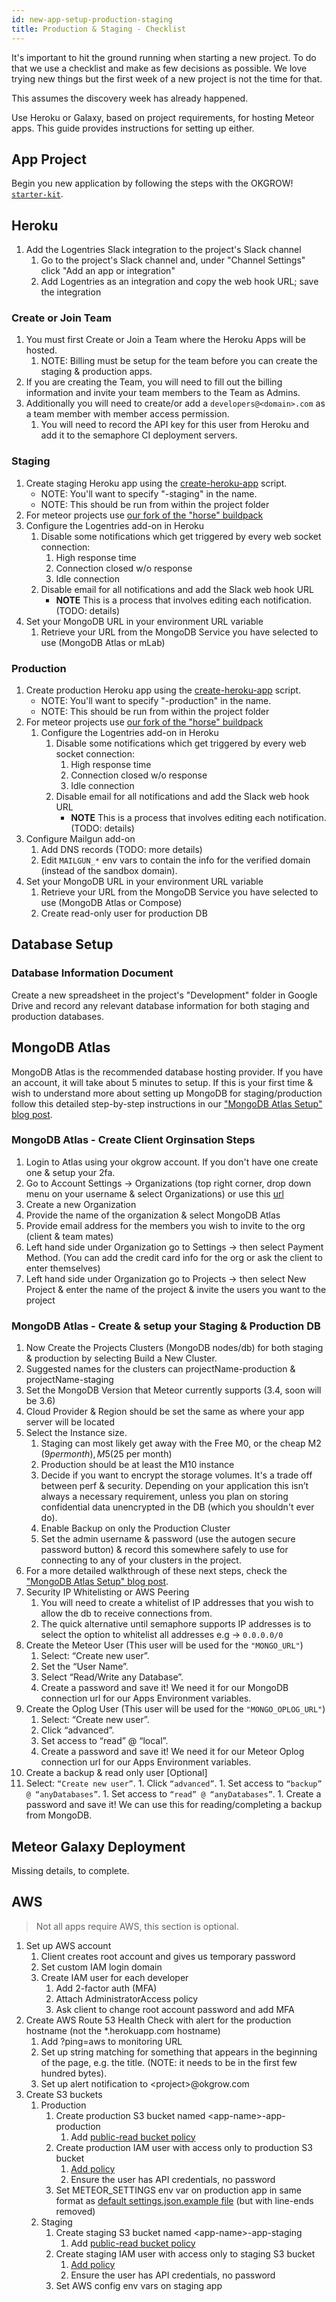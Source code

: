 ```yaml
---
id: new-app-setup-production-staging
title: Production & Staging - Checklist
---
```


It's important to hit the ground running when starting a new project. To do that we use a checklist and make as few decisions as possible. We love trying new things but the first week of a new project is not the time for that.

This assumes the discovery week has already happened.

Use Heroku or Galaxy, based on project requirements, for hosting Meteor apps. This guide provides instructions for setting up either.

## App Project

Begin you new application by following the steps with the OKGROW! [`starter-kit`](https://github.com/okgrow/starter-kit).

## Heroku

1. Add the Logentries Slack integration to the project's Slack channel
   1. Go to the project's Slack channel and, under "Channel Settings" click "Add an app or integration"
   1. Add Logentries as an integration and copy the web hook URL; save the integration

### Create or Join Team

1. You must first Create or Join a Team where the Heroku Apps will be hosted.
   1. NOTE: Billing must be setup for the team before you can create the staging & production apps.
1. If you are creating the Team, you will need to fill out the billing information and invite your team members to the Team as Admins.
1. Additionally you will need to create/or add a `developers@<domain>.com` as a team member with member access permission.
   1. You will need to record the API key for this user from Heroku and add it to the semaphore CI deployment servers.

### Staging

1. Create staging Heroku app using the [create-heroku-app](https://github.com/okgrow/guides/blob/master/scripts/create-heroku-app) script.
   * NOTE: You'll want to specify "-staging" in the name.
   * NOTE: This should be run from within the project folder
1. For meteor projects use [our fork of the "horse" buildpack](https://github.com/okgrow/meteor-buildpack-horse.git)
1. Configure the Logentries add-on in Heroku
   1. Disable some notifications which get triggered by every web socket connection:
      1. High response time
      1. Connection closed w/o response
      1. Idle connection
   1. Disable email for all notifications and add the Slack web hook URL
      * **NOTE** This is a process that involves editing each notification. (TODO: details)
1. Set your MongoDB URL in your environment URL variable
   1. Retrieve your URL from the MongoDB Service you have selected to use (MongoDB Atlas or mLab)

### Production

1. Create production Heroku app using the [create-heroku-app](https://github.com/okgrow/guides/blob/master/scripts/create-heroku-app) script.
   * NOTE: You'll want to specify "-production" in the name.
   * NOTE: This should be run from within the project folder
1. For meteor projects use [our fork of the "horse" buildpack](https://github.com/okgrow/meteor-buildpack-horse.git)
   1. Configure the Logentries add-on in Heroku
      1. Disable some notifications which get triggered by every web socket connection:
         1. High response time
         1. Connection closed w/o response
         1. Idle connection
      1. Disable email for all notifications and add the Slack web hook URL
         * **NOTE** This is a process that involves editing each notification. (TODO: details)
1. Configure Mailgun add-on
   1. Add DNS records (TODO: more details)
   1. Edit `MAILGUN_*` env vars to contain the info for the verified domain (instead of the sandbox domain).
1. Set your MongoDB URL in your environment URL variable
   1. Retrieve your URL from the MongoDB Service you have selected to use (MongoDB Atlas or Compose)
   1. Create read-only user for production DB

## Database Setup

### Database Information Document

Create a new spreadsheet in the project's "Development" folder in Google Drive and record any relevant database information for both staging and production databases.

## MongoDB Atlas

MongoDB Atlas is the recommended database hosting provider. If you have an account, it will take about 5 minutes to setup. If this is your first time & wish to understand more about setting up MongoDB for staging/production follow this detailed step-by-step instructions in our ["MongoDB Atlas Setup" blog post](https://www.okgrow.com/posts/mongodb-atlas-setup).

### MongoDB Atlas - Create Client Orginsation Steps

1. Login to Atlas using your okgrow account. If you don't have one create one & setup your 2fa.
1. Go to Account Settings -> Organizations (top right corner, drop down menu on your username & select Organizations) or use this [url](https://cloud.mongodb.com/v2#/account/organizations)
1. Create a new Organization
1. Provide the name of the organization & select MongoDB Atlas
1. Provide email address for the members you wish to invite to the org (client & team mates)
1. Left hand side under Organization go to Settings -> then select Payment Method. (You can add the credit card info for the org or ask the client to enter themselves)
1. Left hand side under Organization go to Projects -> then select New Project & enter the name of the project & invite the users you want to the project

### MongoDB Atlas - Create & setup your Staging & Production DB
1. Now Create the Projects Clusters (MongoDB nodes/db) for both staging & production by selecting Build a New Cluster.
1. Suggested names for the clusters can projectName-production & projectName-staging
1. Set the MongoDB Version that Meteor currently supports (3.4, soon will be 3.6)
1. Cloud Provider & Region should be set the same as where your app server will be located
1. Select the Instance size. 
    1. Staging can most likely get away with the Free M0, or the cheap M2 ($9per month), M5 ($25 per month)
    1. Production should be at least the M10  instance
    1. Decide if you want to encrypt the storage volumes. It's a trade off between perf & security. Depending on your application this isn’t always a necessary requirement, unless you plan on storing confidential data unencrypted in the DB (which you shouldn't ever do).
    1. Enable Backup on only the Production Cluster 
    1. Set the admin username & password (use the autogen secure password button) & record this somewhere safely to use for connecting to any of your clusters in the project.
1. For a more detailed walkthrough of these next steps, check the ["MongoDB Atlas Setup" blog post](https://www.okgrow.com/posts/mongodb-atlas-setup).
1. Security IP Whitelisting or AWS Peering
      1. You will need to create a whitelist of IP addresses that you wish to allow the db to receive connections from.
      1. The quick alternative until semaphore supports IP addresses is to select the option to whitelist all addresses e.g -> `0.0.0.0/0` 
1. Create the Meteor User (This user will be used for the `"MONGO_URL"`)
    1. Select: “Create new user”.
    1. Set the “User Name”.
    1. Select “Read/Write any Database”.
    1. Create a password and save it! We need it for our MongoDB connection url for our Apps Environment variables.
 1. Create the Oplog User (This user will be used for the `"MONGO_OPLOG_URL"`)
    1. Select: “Create new user”.
    1. Click “advanced”.
    1. Set access to “read” @ “local”.
    1. Create a password and save it! We need it for our Meteor Oplog connection url for our Apps Environment variables.
 1. Create a backup & read only user [Optional]
   1. Select: `“Create new user”`.
    1. Click `“advanced”`.
    1. Set access to `“backup” @ “anyDatabases”`.
    1. Set access to `“read” @ “anyDatabases”`.
    1. Create a password and save it! We can use this for reading/completing a backup from MongoDB.

## Meteor Galaxy Deployment

Missing details, to complete.


## AWS

> Not all apps require AWS, this section is optional.

1. Set up AWS account
   1. Client creates root account and gives us temporary password
   1. Set custom IAM login domain
   1. Create IAM user for each developer
      1. Add 2-factor auth (MFA)
      1. Attach AdministratorAccess policy
      1. Ask client to change root account password and add MFA
1. Create AWS Route 53 Health Check with alert for the production hostname (not the \*.herokuapp.com hostname)
   1. Add ?ping=aws to monitoring URL
   1. Set up string matching for something that appears in the beginning of the page, e.g. the title. (NOTE: it needs to be in the first few hundred bytes).
   1. Set up alert notification to &lt;project&gt;@okgrow.com
1. Create S3 buckets
   1. Production
      1. Create production S3 bucket named &lt;app-name&gt;-app-production
         1. Add [public-read bucket policy](s3-bucket-public-read-policy.json)
      1. Create production IAM user with access only to production S3 bucket
         1. [Add policy](app-iam-user-policy.json)
         1. Ensure the user has API credentials, no password
      1. Set METEOR_SETTINGS env var on production app in same format as [default settings.json.example file](https://drive.google.com/open?id=0B4JoTt-NyIq5WUtWOFlkSDlXT2s) (but with line-ends removed)
   1. Staging
      1. Create staging S3 bucket named &lt;app-name&gt;-app-staging
         1. Add [public-read bucket policy](s3-bucket-public-read-policy.json)
      1. Create staging IAM user with access only to staging S3 bucket
         1. [Add policy](app-iam-user-policy.json)
         1. Ensure the user has API credentials, no password
      1. Set AWS config env vars on staging app
